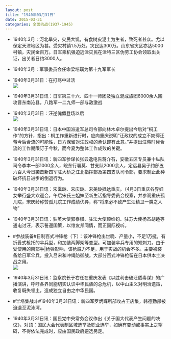 ```yaml
---
layout: post
title: "1940年03月31日"
date: 2015-03-31
categories: 全面抗战(1937-1945)
---
```


<meta name="referrer" content="no-referrer" />

- 1940年3月：河北旱灾，灾民大饥，有食树皮泥土为生者，致死者甚众。尤以保定天津地区为甚。受灾村镇1.5万处，灾民达300万。山东省灾区亦达5000村镇，灾民金百万。日军乘机强迫逃津灾民在津特三区伪劳工协会领取出关证，出关者日约3000人。 

- 1940年3月：军事委员会任命梁培璜为第十九军军长 

- 1940年3月31日：在打骂中过活 <br/><img src="https://ww4.sinaimg.cn/large/aca367d8jw1eqp9cu9wg1j20e20qan31.jpg" />

- 1940年3月31日讯：日军第三十六、四十一师团及独立混成旅团6000余人围攻晋东南沁县，八路军一二九师一部与敌激战 

- 1940年3月31日：汪逆傀儡登场以后 <br/><img src="https://ww4.sinaimg.cn/large/aca367d8jw1eqp7nfbbzpj21170g314c.jpg" />

- 1940年3月31日讯：日本中国派遣军总司令部向林木卓尔提出今后对“桐工作”的方针，指出：桐工作重新进行时，应向重庆说明“汪政权的成立不妨碍汪蒋今后合流的可能性，日方保留对汪政权的承认即有此意。”并提出汪蒋时候合流的工作期限订于今秋，而今夏为整体工作成败的关键。 

- 1940年3月31日讯：新四军参谋长张云逸电告蒋介石，安徽五区专员兼十纵队司令李本一部1000余人，皖东行署莫、甘支队2000余人，定远县吴子约部五六百人今日袭击新四军驻大桥之江北指挥部及第四支队司令部，要求制止此种破坏抗日进步的倒退行为。 

- 1940年3月31日讯：宋霭龄、宋庆龄、宋美龄抵达重庆。（4月3日重庆各界妇女举行盛大欢迎会，午后宋氏三姐妹至新生活指导委员会视察，并参观重庆孤儿院，宋庆龄称赞孤儿院工作成绩优异，称“将来必不致产生汪精卫一类之人物” 

- 1940年3月31日讯：驻英大使郭泰祺、驻法大使顾维钧、驻苏大使杨杰胡适等通电讨汪，表示誓遵国策，以维友邦同情，而正国际视听。 

- #参战装备#日制百式冲锋枪（下）：该冲锋枪出世晚、产量小，不足1万挺，有折叠式枪托的伞兵型，和加装两脚架等变型。可加装伞兵专用的短刺刀。由于受使用的南部手|枪弹影响，该枪威力不足，用于实战的机会不多。主要被装备给日军伞兵，投入吕宋和冲绳防御战。大部分百式冲锋枪留在日本供本土决战之用。 <br/><img src="https://ww3.sinaimg.cn/large/aca367d8jw1eqook61e40j20fr1c5485.jpg" />

- 1940年3月31日讯：监察院长于右任在重庆发表《以胜利击破汪倭毒谋》的广播演讲，呼吁各界同胞切实认识中华民族的总危机，以中山主义对明治遗策，收复既失领土，造成独立自由之中华民国。 

- #半塔集战斗#1940年3月31日讯：新四军罗炳辉所部攻占王店集，韩德勤部被迫退至泥沛湾。 

- 1940年3月31日讯：国民党中央常务会议作出《关于国大代表产生问题的决议》，对顶：国民大会代表制区域选举及职业选举，如确有变动或事实上之窒碍，不得依法完成时，应由国民政府遴选另定。 

